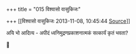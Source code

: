 +++
title = "015 विश्वासो वासुकिजः"

+++
[[विश्वासो वासुकिजः	2013-11-08, 10:45:44 [Source](https://groups.google.com/g/samskrita/c/Lh-ouLHfqVo)]]



अयि भो आदित्य - अपीदं ध्वनिमुद्रणप्रकाशनात्मकं सत्कार्यं कृतं भवता?



